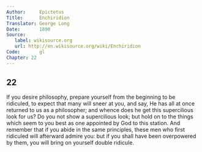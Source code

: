 ```yaml
---
Author:     Epictetus  
Title:      Enchiridion  
Translator: George Long  
Date:       1890  
Source:
   label: wikisource.org
   url: http://en.wikisource.org/wiki/Enchiridion
Code:       gl  
Chapter: 22
---
```

##  22

If you desire philosophy, prepare yourself from the be­ginning to be ridiculed,
to expect that many will sneer at you, and say, He has all at once returned to
us as a phi­losopher; and whence does he get this supercilious look for us? Do
you not show a supercilious look; but hold on to the things which seem to you
best as one appointed by God to this station. And remember that if you abide in
the same principles, these men who first ridiculed will afterward admire you:
but if you shall have been over­powered by them, you will bring on yourself
double ridicule.


